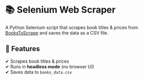 # 📚 Selenium Web Scraper  

A Python Selenium script that scrapes book titles & prices from [BooksToScrape](http://books.toscrape.com/) and saves the data as a CSV file.

## 🚀 Features  
✔ Scrapes book titles & prices  
✔ Runs in **headless mode** (no browser UI)  
✔ Saves data to `books_data.csv`  


